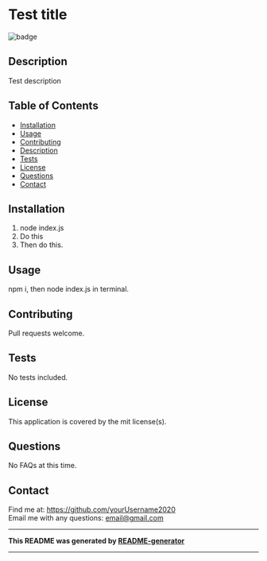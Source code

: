 
# Test title
![badge](https://img.shields.io/badge/License-mit-green.svg)<br />
## Description
Test description
## Table of Contents
- [Installation](#installation)
- [Usage](#usage)
- [Contributing](#contributing)
- [Description](#description)
- [Tests](#tests)
- [License](#license)
- [Questions](#questions)
- [Contact](#contact)
<a name="installation"></a>
## Installation
1. node index.js
2. Do this
3. Then do this.
<a name="usage"></a>
## Usage
npm i, then node index.js in terminal. 
<a name="contributing"></a>
## Contributing
Pull requests welcome.
<a name="tests"></a>
## Tests
No tests included.
## License
This application is covered by the mit license(s). 
<a name="questions"></a>
## Questions
No FAQs at this time.<br />
<a name="contact"></a>
## Contact
Find me at: https://github.com/yourUsername2020
<br />
Email me with any questions: email@gmail.com
*****
__This README was generated by [README-generator](https://github.com/AGr202Xman/Readme_Generator)__
*****